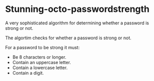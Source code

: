 # Stunning-octo-passwordstrength
A very sophisticated algorithm for determining whether a password is strong or not. 

The algortim checks for whether a password is strong or not. 

For a password to be strong it must: 
- Be 8 characters or longer. 
- Contain an uppercase letter.
- Contain a lowercase letter.
- Contain a digit. 
